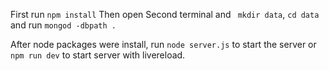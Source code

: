 First run `npm install`
Then open Second terminal and  ` mkdir data`, `cd data` and run `mongod -dbpath . `

After node packages were install, run ` node server.js ` to start the server  or ` npm run dev ` to start server with livereload.
